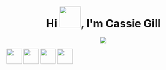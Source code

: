<Designed by mitul3737->

<h1 align="center">Hi <img src="https://github.com/mitul3737/mitul3737/blob/main/Wave.gif" height="55px" width="55px">, I'm Cassie Gill</h1>

<!-- Typing SVG by DenverCoder1 - https://github.com/DenverCoder1/readme-typing-svg -->
<p align="center">
<!--   <a href="https://github.com/DenverCoder1/readme-typing-svg"> -->
    <img src="https://readme-typing-svg.herokuapp.com?color=254f47&width=380&height=45&lines=MSc+in+Business+Analytics;Creative+Problem+Solver;Nice+To+Meet+You+...&center=true"></a>

</p>


<p  align="left">
<a  href="https://www.linkedin.com/in/cassiegill/"  target="_blank">
<img  align="center"  src="https://cdn-icons-png.flaticon.com/512/174/174857.png" height="40"  width="40"  /></a>
<a href="https://public.tableau.com/app/profile/cassiegill" target="_blank">
<img  align="center"  src="https://iconape.com/wp-content/png_logo_vector/tableau-software.png"  height="40"  width="40"  /></a>  
<a href="mailto:cjgill34@gmail.com" target="_blank">
<img  align="center"  src="https://cdn-icons-png.flaticon.com/512/281/281769.png"  height="40"  width="40"  /></a>
<a  href="https://drive.google.com/file/d/13OYu6RSvOpRCm1qE_RCqQpVVuRIN84ZZ/view?usp=sharing"  target="_blank">
<img  align="center"  src="https://cdn-icons-png.flaticon.com/512/942/942799.png" height="40"  width="40"  /></a>

</p>
